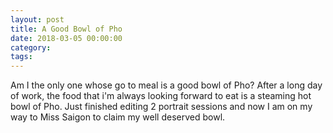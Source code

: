 ```yaml
---
layout: post
title: A Good Bowl of Pho
date: 2018-03-05 00:00:00
category:
tags:
---
```


Am I the only one whose go to meal is a good bowl of Pho? After a long day of work, the food that i'm always looking forward to eat is a steaming hot bowl of Pho. Just finished editing 2 portrait sessions and now I am on my way to Miss Saigon to claim my well deserved bowl.&nbsp;